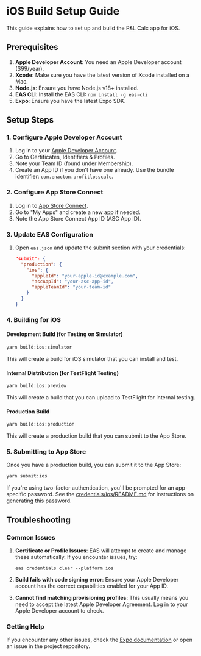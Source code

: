 # iOS Build Setup Guide

This guide explains how to set up and build the P&L Calc app for iOS.

## Prerequisites

1. **Apple Developer Account**: You need an Apple Developer account ($99/year).
2. **Xcode**: Make sure you have the latest version of Xcode installed on a Mac.
3. **Node.js**: Ensure you have Node.js v18+ installed.
4. **EAS CLI**: Install the EAS CLI: `npm install -g eas-cli`
5. **Expo**: Ensure you have the latest Expo SDK.

## Setup Steps

### 1. Configure Apple Developer Account

1. Log in to your [Apple Developer Account](https://developer.apple.com/).
2. Go to Certificates, Identifiers & Profiles.
3. Note your Team ID (found under Membership).
4. Create an App ID if you don't have one already. Use the bundle identifier: `com.enacton.profitlosscalc`.

### 2. Configure App Store Connect

1. Log in to [App Store Connect](https://appstoreconnect.apple.com/).
2. Go to "My Apps" and create a new app if needed.
3. Note the App Store Connect App ID (ASC App ID).

### 3. Update EAS Configuration

1. Open `eas.json` and update the submit section with your credentials:
   ```json
   "submit": {
     "production": {
       "ios": {
         "appleId": "your-apple-id@example.com",
         "ascAppId": "your-asc-app-id",
         "appleTeamId": "your-team-id"
       }
     }
   }
   ```

### 4. Building for iOS

#### Development Build (for Testing on Simulator)

```bash
yarn build:ios:simulator
```

This will create a build for iOS simulator that you can install and test.

#### Internal Distribution (for TestFlight Testing)

```bash
yarn build:ios:preview
```

This will create a build that you can upload to TestFlight for internal testing.

#### Production Build

```bash
yarn build:ios:production
```

This will create a production build that you can submit to the App Store.

### 5. Submitting to App Store

Once you have a production build, you can submit it to the App Store:

```bash
yarn submit:ios
```

If you're using two-factor authentication, you'll be prompted for an app-specific password. See the [credentials/ios/README.md](credentials/ios/README.md) for instructions on generating this password.

## Troubleshooting

### Common Issues

1. **Certificate or Profile Issues**: EAS will attempt to create and manage these automatically. If you encounter issues, try:

   ```
   eas credentials clear --platform ios
   ```

2. **Build fails with code signing error**: Ensure your Apple Developer account has the correct capabilities enabled for your App ID.

3. **Cannot find matching provisioning profiles**: This usually means you need to accept the latest Apple Developer Agreement. Log in to your Apple Developer account to check.

### Getting Help

If you encounter any other issues, check the [Expo documentation](https://docs.expo.dev/build/introduction/) or open an issue in the project repository.
